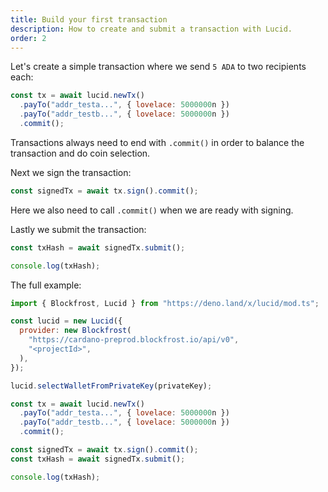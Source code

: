 ```yaml
---
title: Build your first transaction
description: How to create and submit a transaction with Lucid.
order: 2
---
```


Let's create a simple transaction where we send `5 ADA` to two recipients each:

```js
const tx = await lucid.newTx()
  .payTo("addr_testa...", { lovelace: 5000000n })
  .payTo("addr_testb...", { lovelace: 5000000n })
  .commit();
```

Transactions always need to end with `.commit()` in order to balance the
transaction and do coin selection.

Next we sign the transaction:

```js
const signedTx = await tx.sign().commit();
```

Here we also need to call `.commit()` when we are ready with signing.

Lastly we submit the transaction:

```js
const txHash = await signedTx.submit();

console.log(txHash);
```

The full example:

```js
import { Blockfrost, Lucid } from "https://deno.land/x/lucid/mod.ts";

const lucid = new Lucid({
  provider: new Blockfrost(
    "https://cardano-preprod.blockfrost.io/api/v0",
    "<projectId>",
  ),
});

lucid.selectWalletFromPrivateKey(privateKey);

const tx = await lucid.newTx()
  .payTo("addr_testa...", { lovelace: 5000000n })
  .payTo("addr_testb...", { lovelace: 5000000n })
  .commit();

const signedTx = await tx.sign().commit();
const txHash = await signedTx.submit();

console.log(txHash);
```
